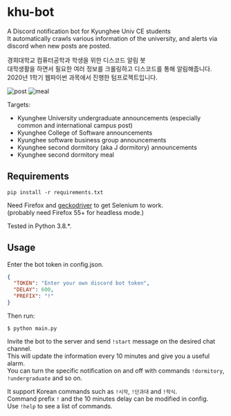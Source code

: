 # khu-bot
A Discord notification bot for Kyunghee Univ CE students  
It automatically crawls various information of the university, and alerts via discord when new posts are posted.  

경희대학교 컴퓨터공학과 학생을 위한 디스코드 알림 봇  
대학생활을 하면서 필요한 여러 정보를 크롤링하고 디스코드를 통해 알림해줍니다.  
2020년 1학기 웹파이썬 과목에서 진행한 텀프로젝트입니다.

![post](https://user-images.githubusercontent.com/61305403/88489283-6866c680-cfce-11ea-9722-2f51ce9f1612.PNG)
![meal](https://user-images.githubusercontent.com/61305403/88489278-613fb880-cfce-11ea-88a9-623b6276de97.PNG)

Targets:
- Kyunghee University undergraduate announcements (especially common and international campus post)
- Kyunghee College of Software announcements
- Kyunghee software business group announcements
- Kyunghee second dormitory (aka J dormitory) announcements
- Kyunghee second dormitory meal

## Requirements
```
pip install -r requirements.txt
```

Need Firefox and [geckodriver](https://github.com/mozilla/geckodriver/releases) to get Selenium to work.  
(probably need Firefox 55+ for headless mode.)

Tested in Python 3.8.*.


## Usage
Enter the bot token in config.json.  
```json
{
  "TOKEN": "Enter your own discord bot token",
  "DELAY": 600,
  "PREFIX": "!"
}
```

Then run:  
```
$ python main.py
```

Invite the bot to the server and send ```!start``` message on the desired chat channel.  
This will update the information every 10 minutes and give you a useful alarm.  
You can turn the specific notification on and off with commands ```!dormitory```, ```!undergraduate``` and so on.  

It support Korean commands such as ```!시작```, ```!단과대``` and ```!학식```.  
Command prefix ```!``` and the 10 minutes delay can be modified in config.  
Use ```!help``` to see a list of commands.
